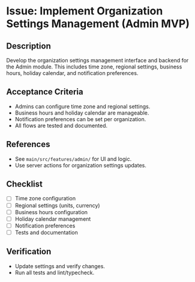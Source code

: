 # Issue: Implement Organization Settings Management (Admin MVP)

## Description
Develop the organization settings management interface and backend for the Admin module. This includes time zone, regional settings, business hours, holiday calendar, and notification preferences.

## Acceptance Criteria
- Admins can configure time zone and regional settings.
- Business hours and holiday calendar are manageable.
- Notification preferences can be set per organization.
- All flows are tested and documented.

## References
- See `main/src/features/admin/` for UI and logic.
- Use server actions for organization settings updates.

## Checklist
- [ ] Time zone configuration
- [ ] Regional settings (units, currency)
- [ ] Business hours configuration
- [ ] Holiday calendar management
- [ ] Notification preferences
- [ ] Tests and documentation

## Verification
- Update settings and verify changes.
- Run all tests and lint/typecheck.
